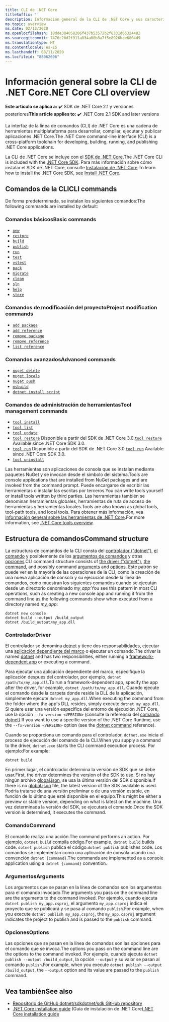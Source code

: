 ```yaml
---
title: CLI de .NET Core
titleSuffix: ''
description: Información general de la CLI de .NET Core y sus características.
ms.topic: overview
ms.date: 02/13/2020
ms.openlocfilehash: 18dde384058206f437b53572b2f8331d65324482
ms.sourcegitcommit: 7476c20d2f911a834a00b8a7f5e8926bae6804d9
ms.translationtype: HT
ms.contentlocale: es-ES
ms.lasthandoff: 08/11/2020
ms.locfileid: "88062696"
---
```

# <a name="net-core-cli-overview"></a><span data-ttu-id="140d2-103">Información general sobre la CLI de .NET Core</span><span class="sxs-lookup"><span data-stu-id="140d2-103">.NET Core CLI overview</span></span>

<span data-ttu-id="140d2-104">**Este artículo se aplica a:** ✔️ SDK de .NET Core 2.1 y versiones posteriores</span><span class="sxs-lookup"><span data-stu-id="140d2-104">**This article applies to:** ✔️ .NET Core 2.1 SDK and later versions</span></span>

<span data-ttu-id="140d2-105">La interfaz de la línea de comandos (CLI) de .NET Core es una cadena de herramientas multiplataforma para desarrollar, compilar, ejecutar y publicar aplicaciones .NET Core.</span><span class="sxs-lookup"><span data-stu-id="140d2-105">The .NET Core command-line interface (CLI) is a cross-platform toolchain for developing, building, running, and publishing .NET Core applications.</span></span>

<span data-ttu-id="140d2-106">La CLI de .NET Core se incluye con el [SDK de .NET Core](../sdk.md).</span><span class="sxs-lookup"><span data-stu-id="140d2-106">The .NET Core CLI is included with the [.NET Core SDK](../sdk.md).</span></span> <span data-ttu-id="140d2-107">Para más información sobre cómo instalar el SDK de .NET Core, consulte [Instalación de .NET Core](../install/windows.md).</span><span class="sxs-lookup"><span data-stu-id="140d2-107">To learn how to install the .NET Core SDK, see [Install .NET Core](../install/windows.md).</span></span>

## <a name="cli-commands"></a><span data-ttu-id="140d2-108">Comandos de la CLI</span><span class="sxs-lookup"><span data-stu-id="140d2-108">CLI commands</span></span>

<span data-ttu-id="140d2-109">De forma predeterminada, se instalan los siguientes comandos:</span><span class="sxs-lookup"><span data-stu-id="140d2-109">The following commands are installed by default:</span></span>

### <a name="basic-commands"></a><span data-ttu-id="140d2-110">Comandos básicos</span><span class="sxs-lookup"><span data-stu-id="140d2-110">Basic commands</span></span>

- [`new`](dotnet-new.md)
- [`restore`](dotnet-restore.md)
- [`build`](dotnet-build.md)
- [`publish`](dotnet-publish.md)
- [`run`](dotnet-run.md)
- [`test`](dotnet-test.md)
- [`vstest`](dotnet-vstest.md)
- [`pack`](dotnet-pack.md)
- [`migrate`](dotnet-migrate.md)
- [`clean`](dotnet-clean.md)
- [`sln`](dotnet-sln.md)
- [`help`](dotnet-help.md)
- [`store`](dotnet-store.md)

### <a name="project-modification-commands"></a><span data-ttu-id="140d2-111">Comandos de modificación del proyecto</span><span class="sxs-lookup"><span data-stu-id="140d2-111">Project modification commands</span></span>

- [`add package`](dotnet-add-package.md)
- [`add reference`](dotnet-add-reference.md)
- [`remove package`](dotnet-remove-package.md)
- [`remove reference`](dotnet-remove-reference.md)
- [`list reference`](dotnet-list-reference.md)

### <a name="advanced-commands"></a><span data-ttu-id="140d2-112">Comandos avanzados</span><span class="sxs-lookup"><span data-stu-id="140d2-112">Advanced commands</span></span>

- [`nuget delete`](dotnet-nuget-delete.md)
- [`nuget locals`](dotnet-nuget-locals.md)
- [`nuget push`](dotnet-nuget-push.md)
- [`msbuild`](dotnet-msbuild.md)
- [`dotnet install script`](dotnet-install-script.md)

### <a name="tool-management-commands"></a><span data-ttu-id="140d2-113">Comandos de administración de herramientas</span><span class="sxs-lookup"><span data-stu-id="140d2-113">Tool management commands</span></span>

- [`tool install`](dotnet-tool-install.md)
- [`tool list`](dotnet-tool-list.md)
- [`tool update`](dotnet-tool-update.md)
- <span data-ttu-id="140d2-114">[`tool restore`](global-tools.md#install-a-local-tool) Disponible a partir del SDK de .NET Core 3.0.</span><span class="sxs-lookup"><span data-stu-id="140d2-114">[`tool restore`](global-tools.md#install-a-local-tool) Available since .NET Core SDK 3.0.</span></span>
- <span data-ttu-id="140d2-115">[`tool run`](global-tools.md#invoke-a-local-tool) Disponible a partir del SDK de .NET Core 3.0.</span><span class="sxs-lookup"><span data-stu-id="140d2-115">[`tool run`](global-tools.md#invoke-a-local-tool) Available since .NET Core SDK 3.0.</span></span>
- [`tool uninstall`](dotnet-tool-uninstall.md)

<span data-ttu-id="140d2-116">Las herramientas son aplicaciones de consola que se instalan mediante paquetes NuGet y se invocan desde el símbolo del sistema.</span><span class="sxs-lookup"><span data-stu-id="140d2-116">Tools are console applications that are installed from NuGet packages and are invoked from the command prompt.</span></span> <span data-ttu-id="140d2-117">Puede encargarse de escribir las herramientas o instalar las escritas por terceros.</span><span class="sxs-lookup"><span data-stu-id="140d2-117">You can write tools yourself or install tools written by third parties.</span></span> <span data-ttu-id="140d2-118">Las herramientas también se denominan herramientas globales, herramientas de ruta de acceso de herramientas y herramientas locales.</span><span class="sxs-lookup"><span data-stu-id="140d2-118">Tools are also known as global tools, tool-path tools, and local tools.</span></span> <span data-ttu-id="140d2-119">Para obtener más información, vea [Información general sobre las herramientas de .NET Core](global-tools.md).</span><span class="sxs-lookup"><span data-stu-id="140d2-119">For more information, see [.NET Core tools overview](global-tools.md).</span></span>

## <a name="command-structure"></a><span data-ttu-id="140d2-120">Estructura de comandos</span><span class="sxs-lookup"><span data-stu-id="140d2-120">Command structure</span></span>

<span data-ttu-id="140d2-121">La estructura de comandos de la CLI consta del [controlador ("dotnet")](#driver), [el comando](#command) y posiblemente de los [argumentos de comandos](#arguments) y otras [opciones](#options).</span><span class="sxs-lookup"><span data-stu-id="140d2-121">CLI command structure consists of [the driver ("dotnet")](#driver), [the command](#command), and possibly command [arguments](#arguments) and [options](#options).</span></span> <span data-ttu-id="140d2-122">Este patrón se puede ver en la mayoría de las operaciones de la CLI, como la creación de una nueva aplicación de consola y su ejecución desde la línea de comandos, como muestran los siguientes comandos cuando se ejecutan desde un directorio denominado *my_app*:</span><span class="sxs-lookup"><span data-stu-id="140d2-122">You see this pattern in most CLI operations, such as creating a new console app and running it from the command line as the following commands show when executed from a directory named *my_app*:</span></span>

```dotnetcli
dotnet new console
dotnet build --output /build_output
dotnet /build_output/my_app.dll
```

### <a name="driver"></a><span data-ttu-id="140d2-123">Controlador</span><span class="sxs-lookup"><span data-stu-id="140d2-123">Driver</span></span>

<span data-ttu-id="140d2-124">El controlador se denomina [dotnet](dotnet.md) y tiene dos responsabilidades, ejecutar una [aplicación dependiente del marco](../deploying/index.md) o ejecutar un comando.</span><span class="sxs-lookup"><span data-stu-id="140d2-124">The driver is named [dotnet](dotnet.md) and has two responsibilities, either running a [framework-dependent app](../deploying/index.md) or executing a command.</span></span>

<span data-ttu-id="140d2-125">Para ejecutar una aplicación dependiente del marco, especifique la aplicación después del controlador, por ejemplo, `dotnet /path/to/my_app.dll`.</span><span class="sxs-lookup"><span data-stu-id="140d2-125">To run a framework-dependent app, specify the app after the driver, for example, `dotnet /path/to/my_app.dll`.</span></span> <span data-ttu-id="140d2-126">Cuando ejecute el comando desde la carpeta donde reside la DLL de la aplicación, simplemente ejecute `dotnet my_app.dll`.</span><span class="sxs-lookup"><span data-stu-id="140d2-126">When executing the command from the folder where the app's DLL resides, simply execute `dotnet my_app.dll`.</span></span> <span data-ttu-id="140d2-127">Si quiere usar una versión específica del entorno de ejecución .NET Core, use la opción `--fx-version <VERSION>` (consulte la referencia del [comando dotnet](dotnet.md)).</span><span class="sxs-lookup"><span data-stu-id="140d2-127">If you want to use a specific version of the .NET Core Runtime, use the `--fx-version <VERSION>` option (see the [dotnet command](dotnet.md) reference).</span></span>

<span data-ttu-id="140d2-128">Cuando se proporciona un comando para el controlador, `dotnet.exe` inicia el proceso de ejecución del comando de la CLI.</span><span class="sxs-lookup"><span data-stu-id="140d2-128">When you supply a command to the driver, `dotnet.exe` starts the CLI command execution process.</span></span> <span data-ttu-id="140d2-129">Por ejemplo:</span><span class="sxs-lookup"><span data-stu-id="140d2-129">For example:</span></span>

```dotnetcli
dotnet build
```

<span data-ttu-id="140d2-130">En primer lugar, el controlador determina la versión de SDK que se debe usar.</span><span class="sxs-lookup"><span data-stu-id="140d2-130">First, the driver determines the version of the SDK to use.</span></span> <span data-ttu-id="140d2-131">Si no hay ningún archivo [global.json](global-json.md), se usa la última versión del SDK disponible.</span><span class="sxs-lookup"><span data-stu-id="140d2-131">If there is no [global.json](global-json.md) file, the latest version of the SDK available is used.</span></span> <span data-ttu-id="140d2-132">Podría tratarse de una versión preliminar o de una versión estable, en función de lo último que esté disponible en el equipo.</span><span class="sxs-lookup"><span data-stu-id="140d2-132">This might be either a preview or stable version, depending on what is latest on the machine.</span></span>  <span data-ttu-id="140d2-133">Una vez determinada la versión del SDK, se ejecutará el comando.</span><span class="sxs-lookup"><span data-stu-id="140d2-133">Once the SDK version is determined, it executes the command.</span></span>

### <a name="command"></a><span data-ttu-id="140d2-134">Comando</span><span class="sxs-lookup"><span data-stu-id="140d2-134">Command</span></span>

<span data-ttu-id="140d2-135">El comando realiza una acción.</span><span class="sxs-lookup"><span data-stu-id="140d2-135">The command performs an action.</span></span> <span data-ttu-id="140d2-136">Por ejemplo, `dotnet build` compila código.</span><span class="sxs-lookup"><span data-stu-id="140d2-136">For example, `dotnet build` builds code.</span></span> <span data-ttu-id="140d2-137">`dotnet publish` publica el código.</span><span class="sxs-lookup"><span data-stu-id="140d2-137">`dotnet publish` publishes code.</span></span> <span data-ttu-id="140d2-138">Los comandos se implementan como una aplicación de consola usando una convención `dotnet {command}`.</span><span class="sxs-lookup"><span data-stu-id="140d2-138">The commands are implemented as a console application using a `dotnet {command}` convention.</span></span>

### <a name="arguments"></a><span data-ttu-id="140d2-139">Argumentos</span><span class="sxs-lookup"><span data-stu-id="140d2-139">Arguments</span></span>

<span data-ttu-id="140d2-140">Los argumentos que se pasan en la línea de comandos son los argumentos para el comando invocado.</span><span class="sxs-lookup"><span data-stu-id="140d2-140">The arguments you pass on the command line are the arguments to the command invoked.</span></span> <span data-ttu-id="140d2-141">Por ejemplo, cuando ejecuta `dotnet publish my_app.csproj`, el argumento `my_app.csproj` indica el proyecto que se publicará y se pasa al comando `publish`.</span><span class="sxs-lookup"><span data-stu-id="140d2-141">For example, when you execute `dotnet publish my_app.csproj`, the `my_app.csproj` argument indicates the project to publish and is passed to the `publish` command.</span></span>

### <a name="options"></a><span data-ttu-id="140d2-142">Opciones</span><span class="sxs-lookup"><span data-stu-id="140d2-142">Options</span></span>

<span data-ttu-id="140d2-143">Las opciones que se pasan en la línea de comandos son las opciones para el comando que se invoca.</span><span class="sxs-lookup"><span data-stu-id="140d2-143">The options you pass on the command line are the options to the command invoked.</span></span> <span data-ttu-id="140d2-144">Por ejemplo, cuando ejecuta `dotnet publish --output /build_output`, la opción `--output` y su valor se pasan al comando `publish`.</span><span class="sxs-lookup"><span data-stu-id="140d2-144">For example, when you execute `dotnet publish --output /build_output`, the `--output` option and its value are passed to the `publish` command.</span></span>

## <a name="see-also"></a><span data-ttu-id="140d2-145">Vea también</span><span class="sxs-lookup"><span data-stu-id="140d2-145">See also</span></span>

- [<span data-ttu-id="140d2-146">Repositorio de GitHub dotnet/sdk</span><span class="sxs-lookup"><span data-stu-id="140d2-146">dotnet/sdk GitHub repository</span></span>](https://github.com/dotnet/sdk/)
- <span data-ttu-id="140d2-147">[.NET Core installation guide](../install/windows.md) (Guía de instalación de .NET Core)</span><span class="sxs-lookup"><span data-stu-id="140d2-147">[.NET Core installation guide](../install/windows.md)</span></span>
